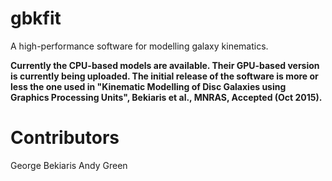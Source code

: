 # gbkfit

A high-performance software for modelling galaxy kinematics.

**Currently the CPU-based models are available. Their GPU-based version is currently being uploaded. The initial release of the software is more or less the one used in "Kinematic Modelling of Disc Galaxies using Graphics Processing Units", Bekiaris et al., MNRAS, Accepted (Oct 2015).**

# Contributors

George Bekiaris
Andy Green
